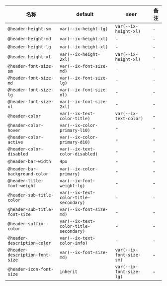 | 名称 | default | seer | 备注 |
| --- | --- | --- | --- |
| `@header-height-sm` | `var(--ix-height-lg)` | `var(--ix-height-xl)` | - |
| `@header-height-md` | `var(--ix-height-xl)` | - | - |
| `@header-height-lg` | `var(--ix-height-xl)` | - | - |
| `@header-height-xl` | `var(--ix-height-2xl)` | `var(--ix-height-xl)` | - |
| `@header-font-size-sm` | `var(--ix-font-size-md)` | - | - |
| `@header-font-size-md` | `var(--ix-font-size-lg)` | - | - |
| `@header-font-size-lg` | `var(--ix-font-size-xl)` | - | - |
| `@header-font-size-xl` | `var(--ix-font-size-2xl)` | - | - |
| `@header-color` | `var(--ix-text-color-title)` | `var(--ix-text-color)` | - |
| `@header-color-hover` | `var(--ix-color-primary-l10)` | - | - |
| `@header-color-active` | `var(--ix-color-primary-d10)` | - | - |
| `@header-color-disabled` | `var(--ix-text-color-disabled)` | - | - |
| `@header-bar-width` | `4px` | - | - |
| `@header-bar-background-color` | `var(--ix-color-primary)` | - | - |
| `@header-title-font-weight` | `var(--ix-font-weight-lg)` | - | - |
| `@header-sub-title-color` | `var(--ix-text-color-title-secondary)` | - | - |
| `@header-sub-title-font-size` | `var(--ix-font-size-md)` | - | - |
| `@header-suffix-color` | `var(--ix-text-color-title-secondary)` | - | - |
| `@header-description-color` | `var(--ix-text-color-info)` | - | - |
| `@header-description-font-size` | `var(--ix-font-size-md)` | `var(--ix-font-size-sm)` | - |
| `@header-icon-font-size` | `inherit` | `var(--ix-font-size-lg)` | - |
